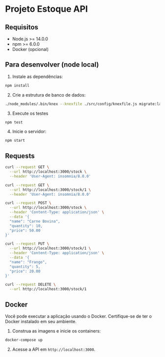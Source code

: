 # Projeto Estoque API

## Requisitos

- Node.js >= 14.0.0
- npm >= 6.0.0
- Docker (opcional)

## Para desenvolver (node local)

1. Instale as dependências:

```bash
npm install
```

2. Crie a estrutura de banco de dados:

```bash
./node_modules/.bin/knex --knexfile ./src/config/knexfile.js migrate:latest
```

3. Execute os testes

```bash
npm test
```

4. Inicie o servidor:

```bash
npm start
```

## Requests

```bash
curl --request GET \
  --url http://localhost:3000/stock \
  --header 'User-Agent: insomnia/8.0.0'
```

```bash
curl --request GET \
  --url http://localhost:3000/stock/1 \
  --header 'User-Agent: insomnia/8.0.0'
```

```bash
curl --request POST \
  --url http://localhost:3000/stock \
  --header 'Content-Type: application/json' \
  --data '{
  "name": "Carne Bovina",
  "quantity": 10,
  "price": 50.00
}'
```

```bash
curl --request PUT \
  --url http://localhost:3000/stock/1 \
  --header 'Content-Type: application/json' \
  --data '{
  "name": "Frango",
  "quantity": 5,
  "price": 20.00
}'
```

```bash
curl --request DELETE \
  --url http://localhost:3000/stock/1
```

## Docker

Você pode executar a aplicação usando o Docker. Certifique-se de ter o Docker instalado em seu ambiente.

1. Construa as imagens e inicie os containers:

```bash
docker-compose up
```

2. Acesse a API em `http://localhost:3000`.